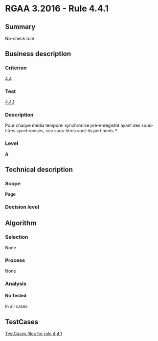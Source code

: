 # RGAA 3.2016 - Rule 4.4.1

## Summary
No-check rule


## Business description

### Criterion
[4.4](http://references.modernisation.gouv.fr/rgaa-accessibilite/criteres.html#crit-4-4)

### Test
[4.4.1](http://references.modernisation.gouv.fr/rgaa-accessibilite/criteres.html#test-4-4-1)

### Description
Pour chaque média temporel synchronisé pré-enregistré ayant des sous-titres synchronisés, ces sous-titres sont-ils pertinents ?

### Level
**A**


## Technical description

### Scope
**Page**

### Decision level


## Algorithm

### Selection
None

### Process
None

### Analysis

#### No Tested
In all cases


##  TestCases

[TestCases files for rule 4.4.1](https://github.com/Asqatasun/Asqatasun/tree/RGAA_3.2016/rules/rules-rgaa3.2016/src/test/resources/testcases/rgaa32016/Rgaa32016Rule040401/)



